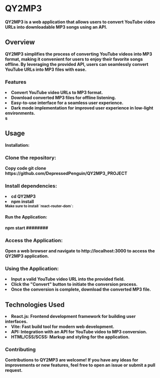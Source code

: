 <h1>QY2MP3</h1>
<b>QY2MP3 is a web application that allows users to convert YouTube video URLs into downloadable MP3 songs using an API.<b/>
<h2>Overview</h2>
<p>QY2MP3 simplifies the process of converting YouTube videos into MP3 format, making it convenient for users to enjoy their favorite songs offline. By leveraging the provided API, users can seamlessly convert YouTube URLs into MP3 files with ease.</p>

<h3>Features</h3>
<li>Convert YouTube video URLs to MP3 format.</li>
<li>Download converted MP3 files for offline listening.</li>
<li>Easy-to-use interface for a seamless user experience.</li>
<li>Dark mode implementation for improved user experience in low-light environments.</li>
s

<h2>Usage</h2>
Installation:
<h3>Clone the repository:</h3>
Copy code
git clone https://github.com/DepressedPenguin/QY2MP3_PROJECT

<h3>Install dependencies:</h3>
<li>cd QY2MP3</li>
<li>npm install</li>
<small>Make sure to install `react-router-dom`:</small>

<h4>Run the Application:</h4>
npm start
########
<h3>Access the Application:</h3>

Open a web browser and navigate to http://localhost:3000 to access the QY2MP3 application.

<h3>Using the Application:</h3>

<li>Input a valid YouTube video URL into the provided field.</li>
<li>Click the "Convert" button to initiate the conversion process.</li>
<li>Once the conversion is complete, download the converted MP3 file.</li>

<h2>Technologies Used</h2>

<li>React.js: Frontend development framework for building user interfaces.</li>
<li>Vite: Fast build tool for modern web development.</li>
<li>API: Integration with an API for YouTube video to MP3 conversion.</li>
<li>HTML/CSS/SCSS: Markup and styling for the application.</li>
<h3>Contributing</h3>

<p>Contributions to QY2MP3 are welcome! If you have any ideas for improvements or new features, feel free to open an issue or submit a pull request.</p>
